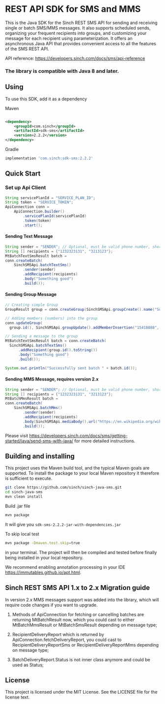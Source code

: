 # REST API SDK for SMS and MMS

This is the Java SDK for the Sinch REST SMS API for sending and receiving single or batch SMS/MMS messages. It also supports
scheduled sends, organizing your frequent recipients into groups, and customizing your message for each recipient using
parameterization. It offers an asynchronous Java API that provides convenient access to all the features of the SMS REST
API.

API reference: https://developers.sinch.com/docs/sms/api-reference

### The library is compatible with Java 8 and later.

## Using

To use this SDK, add it as a dependency

Maven

```xml

<dependency>
    <groupId>com.sinch</groupId>
    <artifactId>sdk-sms</artifactId>
    <version>2.2.2</version>
</dependency>
```

Gradle
```groovy
implementation 'com.sinch:sdk-sms:2.2.2'
```

## Quick Start

### Set up Api Client

```java
String servicePlanId = "SERVICE_PLAN_ID";
String token = "SERVICE_TOKEN";
ApiConnection conn =
    ApiConnection.builder()
        .servicePlanId(servicePlanId)
        .token(token)
        .start();
```

#### Sending Text Message

```java
String sender = "SENDER"; // Optional, must be valid phone number, short code or alphanumeric.
String [] recipients = {"1232323131", "3213123"};
MtBatchTextSmsResult batch =
conn.createBatch(
    SinchSMSApi.batchTextSms()
        .sender(sender)
        .addRecipient(recipients)
        .body("Something good")
        .build());
```

#### Sending Group Message

```java
// Creating simple Group
GroupResult group = conn.createGroup(SinchSMSApi.groupCreate().name("Subscriber").build());

// Adding members (numbers) into the group
conn.updateGroup(
  group.id(), SinchSMSApi.groupUpdate().addMemberInsertion("15418888", "323232").build());

// Sending a message to the group
MtBatchTextSmsResult batch = conn.createBatch(
  SinchSMSApi.batchTextSms()
      .addRecipient(group.id().toString())
      .body("Something good")
      .build());

System.out.println("Successfully sent batch " + batch.id());
```

#### Sending MMS Message, requires version 2.x

```java
String sender = "SENDER"; // Optional, must be valid phone number, short code or alphanumeric.
String [] recipients = {"1232323131", "3213123"};
MtBatchMmsResult batch =
conn.createBatch(
    SinchSMSApi.batchMms()
        .sender(sender)
        .addRecipient(recipients)
        .body(SinchSMSApi.mediaBody().url("https://en.wikipedia.org/wiki/Sinch_(company)#/media/File:Sinch_LockUp_RGB.png").message("Hello, world!").build())
        .build());
```

Please visit https://developers.sinch.com/docs/sms/getting-started/java/send-sms-with-java/ for more detailed instructions.

## Building and installing

This project uses the Maven build tool, and the typical Maven goals are supported. To install the package to your local
Maven repository it therefore is sufficient to execute.

```bash
git clone https://github.com/sinch/sinch-java-sms.git
cd sinch-java-sms    
mvn clean install
```

Build .jar file
```bash
mvn package
```

It will give you `sdk-sms-2.2.2-jar-with-dependencies.jar`

To skip local test
```bash
mvn package -Dmaven.test.skip=true
```

in your terminal. The project will then be compiled and tested before finally being installed in your local repository.

We recommend enabling annotation processing in your IDE https://immutables.github.io/apt.html.

## Sinch REST SMS API 1.x to 2.x Migration guide

In version 2.x MMS messages support was added into the library, which will require code changes if you want to upgrade.

1. Methods of ApiConnection for fetching or cancelling batches are returning MtBatchResult now, which you could cast to 
either MtBatchMmsResult or MtBatchSmsResult depending on message type;

2. RecipientDeliveryReport which is returned by ApiConnection.fetchDeliveryReport, you could cast to
RecipientDeliveryReportSms or RecipientDeliveryReportMms depending on message type;

3. BatchDeliveryReport.Status is not inner class anymore and could be used as Status;

## License

This project is licensed under the MIT License. See the LICENSE file for the license text.
